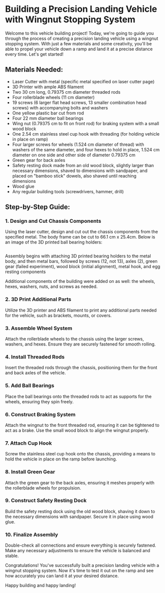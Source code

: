 # Building a Precision Landing Vehicle with Wingnut Stopping System

Welcome to this vehicle building project! Today, we're going to guide you through the process of creating a precision landing vehicle using a wingnut stopping system. With just a few materials and some creativity, you'll be able to propel your vehicle down a ramp and land it at a precise distance every time. Let's get started!

## Materials Needed:

- Laser Cutter with metal (specific metal specified on laser cutter page)
- 3D Printer with ample ABS filament
- Two 30 cm long, 0.79375 cm diameter threaded rods
- Four rollerblade wheels (11 cm diameter)
- 19 screws (6 larger flat head screws, 13 smaller combination head screws) with accompanying bolts and washers
- One yellow plastic bar cut from rod
- Four 22 mm diameter ball bearings
- Wing nut (0.79375 cm to fit on front rod) for braking system with a small wood block
- One 2.54 cm stainless steel cup hook with threading (for holding vehicle in place on ramp)
- Four larger screws for wheels (1.524 cm diameter of thread) with washers of the same diameter, and four hexes to hold in place, 1.524 cm diameter on one side and other side of diameter 0.79375 cm
- Green gear for back axles
- Safety resting dock made from an old wood block, slightly larger than necessary dimensions, shaved to dimensions with sandpaper, and placed on "bamboo stick" dowels, also shaved until reaching dimensions
- Wood glue
- Any regular building tools (screwdrivers, hammer, drill)

## Step-by-Step Guide:

### 1. Design and Cut Chassis Components

Using the laser cutter, design and cut out the chassis components from the specified metal. The body frame can be cut to 66.1 cm x 25.4cm. Below is an image of the 3D printed ball bearing holders:

![]()

Assembly begins with attaching 3D printed bearing holders to the metal body, and then metal bars, followed by screws (12, not 13), axles (2), green gear (failed experiment), wood block (initial alignment), metal hook, and egg resting components

Additional components of the building were added on as well: the wheels, hexes, washers, nuts, and screws as needed.


### 2. 3D Print Additional Parts

Utilize the 3D printer and ABS filament to print any additional parts needed for the vehicle, such as brackets, mounts, or covers.

### 3. Assemble Wheel System

Attach the rollerblade wheels to the chassis using the larger screws, washers, and hexes. Ensure they are securely fastened for smooth rolling.

### 4. Install Threaded Rods

Insert the threaded rods through the chassis, positioning them for the front and back axles of the vehicle.

### 5. Add Ball Bearings

Place the ball bearings onto the threaded rods to act as supports for the wheels, ensuring they spin freely.

### 6. Construct Braking System

Attach the wingnut to the front threaded rod, ensuring it can be tightened to act as a brake. Use the small wood block to align the wingnut properly.

### 7. Attach Cup Hook

Screw the stainless steel cup hook onto the chassis, providing a means to hold the vehicle in place on the ramp before launching.

### 8. Install Green Gear

Attach the green gear to the back axles, ensuring it meshes properly with the rollerblade wheels for propulsion.

### 9. Construct Safety Resting Dock

Build the safety resting dock using the old wood block, shaving it down to the necessary dimensions with sandpaper. Secure it in place using wood glue.

### 10. Finalize Assembly

Double-check all connections and ensure everything is securely fastened. Make any necessary adjustments to ensure the vehicle is balanced and stable.

Congratulations! You've successfully built a precision landing vehicle with a wingnut stopping system. Now it's time to test it out on the ramp and see how accurately you can land it at your desired distance.

Happy building and happy landing!
